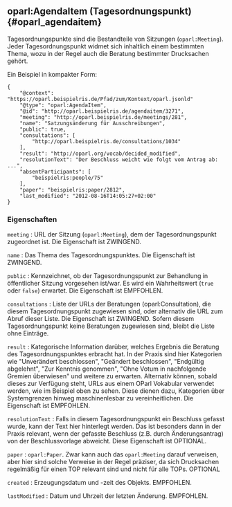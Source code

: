 oparl:AgendaItem (Tagesordnungspunkt)  {#oparl_agendaitem}
------------------------------------

Tagesordnungspunkte sind die Bestandteile von Sitzungen (`oparl:Meeting`).
Jeder Tagesordnungspunkt widmet sich inhaltlich einem bestimmten Thema,
wozu in der Regel auch die Beratung bestimmter Drucksachen gehört.

Ein Beispiel in kompakter Form:

~~~~~  {#agendaitem_ex1 .json}
{
    "@context": "https://oparl.beispielris.de/Pfad/zum/Kontext/oparl.jsonld"
    "@type": "oparl:AgendaItem",
    "@id": "http://oparl.beispielris.de/agendaitem/3271",
    "meeting": "http://oparl.beispielris.de/meetings/281",
    "name": "Satzungsänderung für Ausschreibungen",
    "public": true,
    "consultations": [
        "http://oparl.beispielris.de/consultations/1034"
    ],
    "result": "http://oparl.org/vocab/decided_modified",
    "resolutionText": "Der Beschluss weicht wie folgt vom Antrag ab: ...",
    "absentParticipants": [
        "beispielris:people/75"
    ],
    "paper": "beispielris:paper/2812",
    "last_modified": "2012-08-16T14:05:27+02:00"
}
~~~~~

### Eigenschaften ###

`meeting`
:   URL der Sitzung (`oparl:Meeting`), dem der Tagesordnungspunkt zugeordnet ist.
    Die Eigenschaft ist ZWINGEND.

`name`
:   Das Thema des Tagesordnungspunktes.
    Die Eigenschaft ist ZWINGEND.

`public`
:   Kennzeichnet, ob der Tagesordnungspunkt zur Behandlung in öffentlicher Sitzung 
    vorgesehen ist/war. Es wird ein Wahrheitswert (`true` oder `false`) erwartet.
    Die Eigenschaft ist EMPFOHLEN.

`consultations`
:   Liste der URLs der Beratungen (oparl:Consultation), die diesem Tagesordnungspunkt
    zugewiesen sind, oder alternativ die URL zum Abruf dieser Liste.
    Die Eigenschaft ist ZWINGEND. Sofern diesem Tagesordnungspunkt keine Beratungen
    zugewiesen sind, bleibt die Liste ohne Einträge.

`result`
:   Kategorische Information darüber, welches Ergebnis die Beratung des
    Tagesordnungspunktes erbracht hat. In der Praxis sind hier Kategorien wie
    "Unverändert beschlossen", "Geändert beschlossen", "Endgültig abgelehnt",
    "Zur Kenntnis genommen", "Ohne Votum in nachfolgende Gremien überwiesen"
    und weitere zu erwarten.
    Alternativ können, sobald dieses zur Verfügung steht, URLs aus einem OParl
    Vokabular verwendet werden, wie im Beispiel oben zu sehen. Diese dienen dazu,
    Kategorien über Systemgrenzen hinweg maschinenlesbar zu vereinheitlichen.
    Die Eigenschaft ist EMPFOHLEN.

`resolutionText`
:   Falls in diesem Tagesordnungspunkt ein Beschluss gefasst 
    wurde, kann der Text hier hinterlegt werden. Das ist besonders dann in der 
    Praxis relevant, wenn der gefasste Beschluss (z.B. durch Änderungsantrag) 
    von der Beschlussvorlage abweicht.
    Diese Eigenschaft ist OPTIONAL.

`paper`
:   `oparl:Paper`. Zwar kann auch das `oparl:Meeting` darauf verweisen, aber hier sind solche Verweise in der
    Regel präziser, da sich Drucksachen regelmäßig für einen TOP relevant sind und nicht für alle TOPs.
    OPTIONAL

`created`
:   Erzeugungsdatum und -zeit des Objekts. EMPFOHLEN.

`lastModified`
:   Datum und Uhrzeit der letzten Änderung. EMPFOHLEN.
